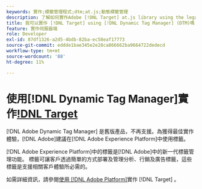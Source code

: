 ```yaml
---
keywords: 實作;標籤管理程式;dtm;at.js;動態標籤管理
description: 了解如何實作Adobe [!DNL Target] at.js library using the legacy Dynamic Tag Management (DTM). Tags in [!DNL Adobe Experience Platform] 是實作 [!DNL Target]的慣用方法。
title: 我可以實作 [!DNL Target] using [!DNL Dynamic Tag Manager] (DTM)嗎？
feature: 實作伺服器端
role: Developer
exl-id: 87df1326-a2d5-4bdb-82ba-ec58eaf17773
source-git-commit: eddde1bae345e2e28ca866662ba9664722dedecd
workflow-type: tm+mt
source-wordcount: '88'
ht-degree: 11%

---
```


# 使用[!DNL Dynamic Tag Manager]實作[!DNL Target](DTM)

[!DNL Adobe Dynamic Tag Manager] 是舊版產品，不再支援。為獲得最佳實作體驗，[!DNL Adobe]建議在[!DNL Adobe Experience Platform]中使用標籤。

[!DNL Adobe Experience Platform]中的標籤是[!DNL Adobe]中的新一代標籤管理功能。 標籤可讓客戶透過簡單的方式部署及管理分析、行銷及廣告標籤，這些標籤是支援相關客戶體驗所必需的。

如需詳細資訊，請參閱[使用 [!DNL Adobe Platform]](/help/c-implementing-target/c-implementing-target-for-client-side-web/how-to-deployatjs/cmp-implementing-target-using-adobe-launch.md)實作 [!DNL Target] 。

